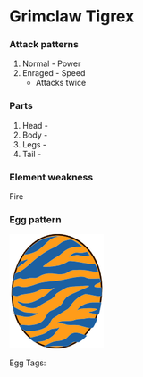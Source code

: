 # Grimclaw Tigrex

### Attack patterns
1. Normal - Power
2. Enraged - Speed
   - Attacks twice

### Parts
1. Head - 
2. Body - 
3. Legs - 
4. Tail - 

### Element weakness
Fire 

### Egg pattern
![image info](../assets/grimclaw_tigrex.png)

Egg Tags: 